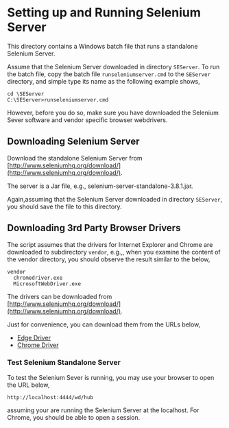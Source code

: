 # Setting up and Running Selenium Server

This directory contains a Windows batch file that runs a standalone Selenium
Server. 

Assume that the Selenium Server downloaded in directory `SEServer`. To run
the batch file, copy the batch file `runseleniumserver.cmd` to the
`SEServer` directory, and simple type its name as the following example shows,

```
cd \SEServer
C:\SEServer>runseleniumserver.cmd
```

However, before you do so, make sure you have downloaded the Selenium Sever
software and vendor specific browser webdrivers.  

## Downloading Selenium Server

Download the standalone Selenium Server from 
[http://www.seleniumhq.org/download/](http://www.seleniumhq.org/download/).

The server is a Jar file, e.g., selenium-server-standalone-3.8.1.jar. 

Again,assuming that the Selenium Server downloaded in directory `SEServer`, 
you should save the file to this directory. 

## Downloading 3rd Party Browser Drivers

The script assumes that the drivers for Internet Explorer and Chrome are 
downloaded to subdirectory `vendor`, e.g.,, when you examine the content of 
the vendor directory, you should observe the result similar to the below,

```
vendor
  chromedriver.exe
  MicrosoftWebDriver.exe
```

The drivers can be downloaded from 
[http://www.seleniumhq.org/download/](http://www.seleniumhq.org/download/).

Just for convenience, you can download them from the URLs below,

* [Edge Driver](https://developer.microsoft.com/en-us/microsoft-edge/tools/webdriver/#downloads)
* [Chrome Driver](https://sites.google.com/a/chromium.org/chromedriver/)

### Test Selenium Standalone Server

To test the Selenium Sever is running, you may use your browser to open the URL below,

```
http://localhost:4444/wd/hub
```
assuming your are running the Selenium Server at the localhost. For Chrome, you should be able to open a session. 
